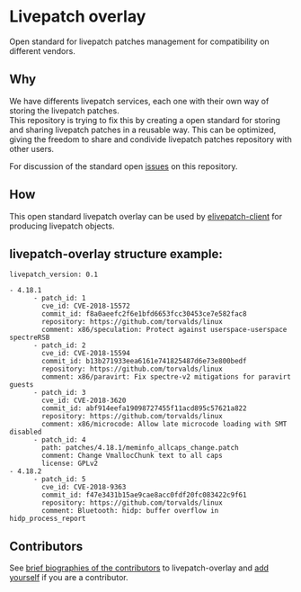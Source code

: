 # Livepatch overlay
Open standard for livepatch patches management for compatibility on different vendors.

## Why
We have differents livepatch services, each one with their own way of storing the livepatch patches.  
This repository is trying to fix this by creating a open standard for storing and sharing livepatch patches in a reusable way.
This can be optimized, giving the freedom to share and condivide livepatch patches repository with other users.

For discussion of the standard open [issues](https://github.com/elivepatch/livepatch-overlay/issues) on this repository.

## How
This open standard livepatch overlay can be used by [elivepatch-client](https://github.com/gentoo/elivepatch-client/) for producing livepatch objects.

## livepatch-overlay structure example:

```
livepatch_version: 0.1

- 4.18.1
      - patch_id: 1
        cve_id: CVE-2018-15572 
        commit_id: f8a0aeefc2f6e1bfd6653fcc30453ce7e582fac8
        repository: https://github.com/torvalds/linux
        comment: x86/speculation: Protect against userspace-userspace spectreRSB
      - patch_id: 2
        cve_id: CVE-2018-15594
        commit_id: b13b271933eea6161e741825487d6e73e800bedf 
        repository: https://github.com/torvalds/linux
        comment: x86/paravirt: Fix spectre-v2 mitigations for paravirt guests
      - patch_id: 3
        cve_id: CVE-2018-3620
        commit_id: abf914eefa19098727455f11acd895c57621a822
        repository: https://github.com/torvalds/linux
        comment: x86/microcode: Allow late microcode loading with SMT disabled
      - patch_id: 4
        path: patches/4.18.1/meminfo_allcaps_change.patch
        comment: Change VmallocChunk text to all caps
        license: GPLv2
- 4.18.2
      - patch_id: 5 
        cve_id: CVE-2018-9363
        commit_id: f47e3431b15ae9cae8acc0fdf20fc083422c9f61
        repository: https://github.com/torvalds/linux
        comment: Bluetooth: hidp: buffer overflow in hidp_process_report
```
## Contributors

See [brief biographies of the
contributors](CONTRIBUTORS.md)
to livepatch-overlay and [add
yourself](/../../edit/master/CONTRIBUTORS.md) if
you are a contributor.
